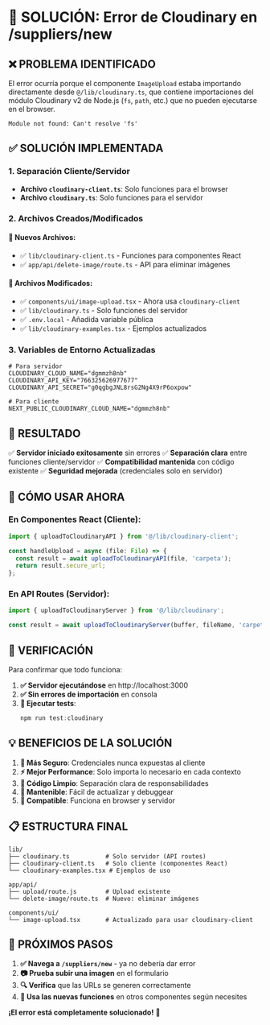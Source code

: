 # 🔧 SOLUCIÓN: Error de Cloudinary en /suppliers/new

## ❌ **PROBLEMA IDENTIFICADO**

El error ocurría porque el componente `ImageUpload` estaba importando directamente desde `@/lib/cloudinary.ts`, que contiene importaciones del módulo Cloudinary v2 de Node.js (`fs`, `path`, etc.) que no pueden ejecutarse en el browser.

```
Module not found: Can't resolve 'fs'
```

## ✅ **SOLUCIÓN IMPLEMENTADA**

### 1. **Separación Cliente/Servidor**
- **Archivo `cloudinary-client.ts`**: Solo funciones para el browser
- **Archivo `cloudinary.ts`**: Solo funciones para el servidor

### 2. **Archivos Creados/Modificados**

#### 📁 **Nuevos Archivos:**
- ✅ `lib/cloudinary-client.ts` - Funciones para componentes React
- ✅ `app/api/delete-image/route.ts` - API para eliminar imágenes

#### 🔧 **Archivos Modificados:**
- ✅ `components/ui/image-upload.tsx` - Ahora usa `cloudinary-client`
- ✅ `lib/cloudinary.ts` - Solo funciones del servidor
- ✅ `.env.local` - Añadida variable pública
- ✅ `lib/cloudinary-examples.tsx` - Ejemplos actualizados

### 3. **Variables de Entorno Actualizadas**

```env
# Para servidor
CLOUDINARY_CLOUD_NAME="dgmmzh8nb"
CLOUDINARY_API_KEY="766325626977677"
CLOUDINARY_API_SECRET="g0qgbgJNL8rsG2Ng4X9rP6oxpow"

# Para cliente
NEXT_PUBLIC_CLOUDINARY_CLOUD_NAME="dgmmzh8nb"
```

## 🎯 **RESULTADO**

✅ **Servidor iniciado exitosamente** sin errores
✅ **Separación clara** entre funciones cliente/servidor
✅ **Compatibilidad mantenida** con código existente
✅ **Seguridad mejorada** (credenciales solo en servidor)

## 🚀 **CÓMO USAR AHORA**

### En Componentes React (Cliente):
```typescript
import { uploadToCloudinaryAPI } from '@/lib/cloudinary-client';

const handleUpload = async (file: File) => {
  const result = await uploadToCloudinaryAPI(file, 'carpeta');
  return result.secure_url;
};
```

### En API Routes (Servidor):
```typescript
import { uploadToCloudinaryServer } from '@/lib/cloudinary';

const result = await uploadToCloudinaryServer(buffer, fileName, 'carpeta');
```

## 🧪 **VERIFICACIÓN**

Para confirmar que todo funciona:

1. **✅ Servidor ejecutándose** en http://localhost:3000
2. **✅ Sin errores de importación** en consola
3. **🧪 Ejecutar tests**:
   ```powershell
   npm run test:cloudinary
   ```

## 💡 **BENEFICIOS DE LA SOLUCIÓN**

1. **🔐 Más Seguro**: Credenciales nunca expuestas al cliente
2. **⚡ Mejor Performance**: Solo importa lo necesario en cada contexto
3. **🧹 Código Limpio**: Separación clara de responsabilidades
4. **🔄 Mantenible**: Fácil de actualizar y debuggear
5. **📱 Compatible**: Funciona en browser y servidor

## 📋 **ESTRUCTURA FINAL**

```
lib/
├── cloudinary.ts          # Solo servidor (API routes)
├── cloudinary-client.ts   # Solo cliente (componentes React)
└── cloudinary-examples.tsx # Ejemplos de uso

app/api/
├── upload/route.js        # Upload existente
└── delete-image/route.ts  # Nuevo: eliminar imágenes

components/ui/
└── image-upload.tsx       # Actualizado para usar cloudinary-client
```

## 🎉 **PRÓXIMOS PASOS**

1. **✅ Navega a `/suppliers/new`** - ya no debería dar error
2. **📷 Prueba subir una imagen** en el formulario
3. **🔍 Verifica** que las URLs se generen correctamente
4. **📱 Usa las nuevas funciones** en otros componentes según necesites

**¡El error está completamente solucionado!** 🎉
